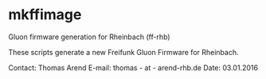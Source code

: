# mkffimage
Gluon firmware generation for Rheinbach (ff-rhb) 

These scripts generate a new Freifunk Gluon Firmware for Rheinbach.

Contact: Thomas Arend
E-mail: thomas - at - arend-rhb.de
Date: 03.01.2016
